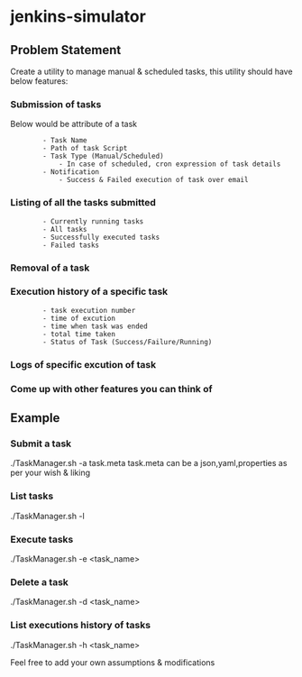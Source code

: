 # jenkins-simulator

## Problem Statement
Create a utility to manage manual & scheduled tasks, this utility should have below features:
### Submission of tasks
Below would be attribute of a task
```
        - Task Name
        - Path of task Script
        - Task Type (Manual/Scheduled)
            - In case of scheduled, cron expression of task details
        - Notification
            - Success & Failed execution of task over email
```
### Listing of all the tasks submitted
```
        - Currently running tasks
        - All tasks
        - Successfully executed tasks
        - Failed tasks
```
### Removal of a task
### Execution history of a specific task
```
        - task execution number
        - time of excution
        - time when task was ended
        - total time taken
        - Status of Task (Success/Failure/Running)
```
### Logs of specific excution of task
### Come up with other features you can think of

## Example
### Submit a task
./TaskManager.sh -a task.meta
task.meta can be a json,yaml,properties as per your wish & liking

### List tasks
./TaskManager.sh -l 

### Execute tasks
./TaskManager.sh -e <task_name> 

### Delete a task
./TaskManager.sh -d <task_name>

### List executions history of tasks
./TaskManager.sh -h <task_name> 

Feel free to add your own assumptions & modifications
